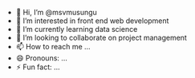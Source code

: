 - 👋 Hi, I’m @msvmusungu
- 👀 I’m interested in front end web development
- 🌱 I’m currently learning data science
- 💞️ I’m looking to collaborate on project management
- 📫 How to reach me ...
- 😄 Pronouns: ...
- ⚡ Fun fact: ...

<!---
msvmusungu/msvmusungu is a ✨ special ✨ repository because its `README.md` (this file) appears on your GitHub profile.
You can click the Preview link to take a look at your changes.
--->
